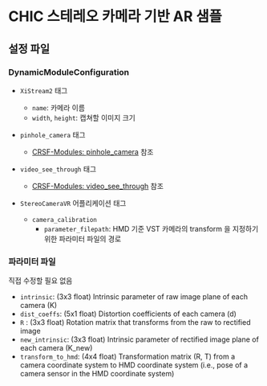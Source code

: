 # CHIC 스테레오 카메라 기반 AR 샘플

## 설정 파일
### DynamicModuleConfiguration
- `XiStream2` 태그
  - `name`: 카메라 이름
  - `width`, `height`: 캡쳐할 이미지 크기

- `pinhole_camera` 태그
  - [CRSF-Modules: pinhole_camera](https://github.com/chic-yukim/crsf/wiki/CRSF-Modules:-pinhole_camera) 참조

- `video_see_through` 태그
  - [CRSF-Modules: video_see_through](https://github.com/chic-yukim/crsf/wiki/CRSF-Modules:-video_see_through) 참조

- `StereoCameraVR` 어플리케이션 태그
  - `camera_calibration`
    - `parameter_filepath`: HMD 기준 VST 카메라의 transform 을 지정하기 위한 파라미터 파일의 경로

### 파라미터 파일
직접 수정할 필요 없음

- `intrinsic`: (3x3 float) Intrinsic parameter of raw image plane of each camera (K)
- `dist_coeffs`: (5x1 float) Distortion coefficients of each camera (d)
- `R` : (3x3 float) Rotation matrix that transforms from the raw to rectified image
- `new_intrinsic`: (3x3 float) Intrinsic parameter of rectified image plane of each camera (K_new)
- `transform_to_hmd`: (4x4 float) Transformation matrix (R, T) from a camera coordinate system to HMD coordinate system
  (i.e., pose of a camera sensor in the HMD coordinate system)
